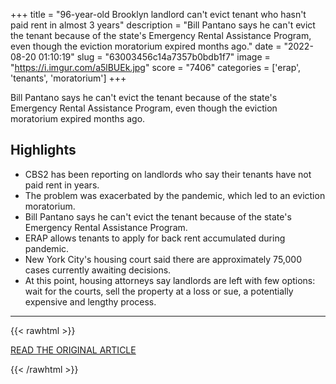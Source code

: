 +++
title = "96-year-old Brooklyn landlord can't evict tenant who hasn't paid rent in almost 3 years"
description = "Bill Pantano says he can't evict the tenant because of the state's Emergency Rental Assistance Program, even though the eviction moratorium expired months ago."
date = "2022-08-20 01:10:19"
slug = "63003456c14a7357b0bdb1f7"
image = "https://i.imgur.com/a5lBUEk.jpg"
score = "7406"
categories = ['erap', 'tenants', 'moratorium']
+++

Bill Pantano says he can't evict the tenant because of the state's Emergency Rental Assistance Program, even though the eviction moratorium expired months ago.

## Highlights

- CBS2 has been reporting on landlords who say their tenants have not paid rent in years.
- The problem was exacerbated by the pandemic, which led to an eviction moratorium.
- Bill Pantano says he can't evict the tenant because of the state's Emergency Rental Assistance Program.
- ERAP allows tenants to apply for back rent accumulated during pandemic.
- New York City's housing court said there are approximately 75,000 cases currently awaiting decisions.
- At this point, housing attorneys say landlords are left with few options: wait for the courts, sell the property at a loss or sue, a potentially expensive and lengthy process.

---

{{< rawhtml >}}
  <p class="article-category">
    <a target="_blank" href="https://www.cbsnews.com/newyork/news/brooklyn-landlord-cant-evict-tenant-who-hasnt-paid-rent-in-almost-3-years-emergency-rental-assistance-program/">READ THE ORIGINAL ARTICLE</a>
  </p>
{{< /rawhtml >}}
